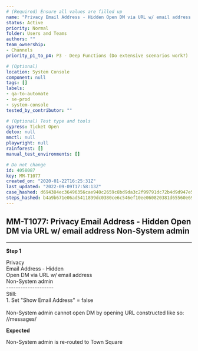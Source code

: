 ```yaml
---
# (Required) Ensure all values are filled up
name: "Privacy Email Address - Hidden Open DM via URL w/ email address Non-System admin"
status: Active
priority: Normal
folder: Users and Teams
authors: ""
team_ownership:
- Channels
priority_p1_to_p4: P3 - Deep Functions (Do extensive scenarios work?)

# (Optional)
location: System Console
component: null
tags: []
labels:
- qa-to-automate
- se-prod
- system-console
tested_by_contributor: ""

# (Optional) Test type and tools
cypress: Ticket Open
detox: null
mmctl: null
playwright: null
rainforest: []
manual_test_environments: []

# Do not change
id: 4058087
key: MM-T1077
created_on: "2020-01-22T16:25:31Z"
last_updated: "2022-09-09T17:58:13Z"
case_hashed: d694384ec36496356cae940c2659c8bd9da3c2f99791dc72b4d9d947e537bf1834c68b19e32023e4dcddfae6c3e53878
steps_hashed: b4a9b671e06ad5411899dc0380ce6c546ef10ee060820381d65560e69ee76c51fd5b3980898882c136c25e79a26c5b87
---
```


<!-- (Auto-generated) Based on frontmatter's "key" and "name" -->

## MM-T1077: Privacy Email Address - Hidden Open DM via URL w/ email address Non-System admin

---

**Step 1**

Privacy\
Email Address - Hidden\
Open DM via URL w/ email address\
Non-System admin\
\--------------------\
Still:\
1\. Set "Show Email Address" = false\
\
Non-System admin cannot open DM by opening URL constructed like so:\
//messages/

**Expected**

Non-System admin is re-routed to Town Square
